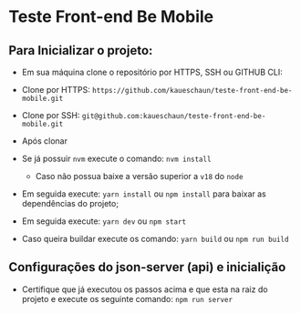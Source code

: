 # Teste Front-end Be Mobile

## Para Inicializar o projeto:

* Em sua máquina clone o repositório por HTTPS, SSH ou GITHUB CLI:
  
* Clone por HTTPS:
  `https://github.com/kaueschaun/teste-front-end-be-mobile.git`
  
* Clone por SSH: `git@github.com:kaueschaun/teste-front-end-be-mobile.git`
  
* Após clonar

* Se já possuir `nvm` execute o comando: `nvm install`
   * Caso não possua baixe a versão superior a `v18` do `node`

* Em seguida execute: `yarn install` ou `npm install` para baixar as dependências do projeto;

* Em seguida execute: `yarn dev` ou `npm start`

* Caso queira buildar execute os comando: `yarn build` ou `npm run build`

## Configurações do json-server (api) e inicialição

* Certifique que já executou os passos acima e que esta na raiz do projeto e execute os seguinte comando: `npm run server`